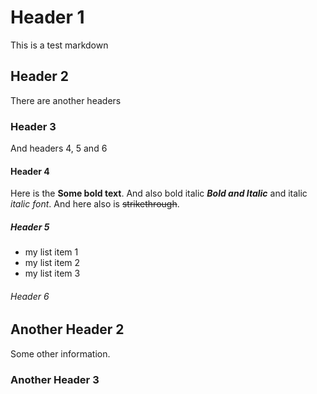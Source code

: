 # Header 1

This is a test markdown

## Header 2

There are another headers

### Header 3

And headers 4, 5 and 6

#### Header 4

Here is the **Some bold text**.
And also bold italic **_Bold and Italic_** and italic _italic font_.
And here also is ~~strikethrough~~.

##### Header 5

- my list item 1
- my list item 2
- my list item 3

###### Header 6

## Another Header 2

Some other information.

### Another Header 3
